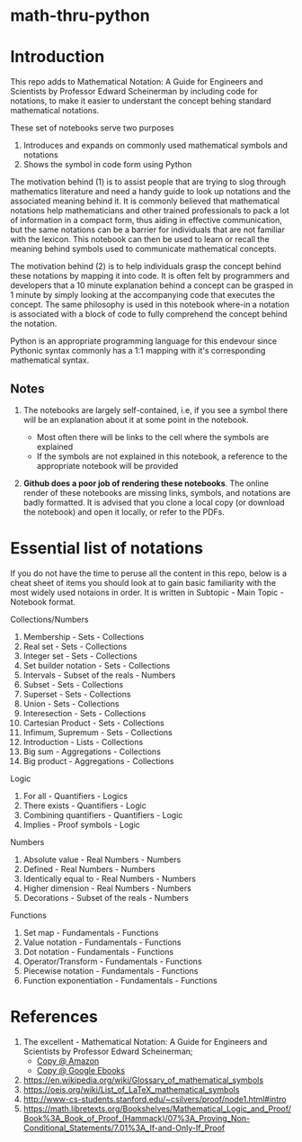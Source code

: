 # math-thru-python

# Introduction

This repo adds to Mathematical Notation: A Guide for Engineers and Scientists by Professor Edward Scheinerman by including code for notations, to make it easier to understant the concept behing standard mathematical notations. 

These set of notebooks serve two purposes

1. Introduces and expands on commonly used mathematical symbols and notations
2. Shows the symbol in code form using Python

The motivation behind (1) is to assist people that are trying to slog through mathematics literature and need  a handy guide to look up notations and the associated meaning behind it. It is commonly believed that mathematical notations help mathematicians and other trained professionals to pack a lot of information in a compact form, thus aiding in effective communication, but the same notations can be a barrier for individuals that are not familiar with the lexicon. This notebook can then be used to learn or recall the meaning behind symbols used to communicate mathematical concepts.

The motivation behind (2) is to help individuals grasp the concept behind these notations by mapping it into code. It is often felt by programmers and developers that a 10 minute explanation behind a concept can be grasped in 1 minute by simply looking at the accompanying code that executes the concept. The same philosophy is used in this notebook where-in a notation is associated with a block of code to fully comprehend the concept behind the notation.  

Python is an appropriate programming language for this endevour since Pythonic syntax commonly has a 1:1 mapping with it's corresponding mathematical syntax. 

## Notes

1. The notebooks are largely self-contained, i.e, if you see a symbol there will be an explanation about it at some point in the notebook.
    - Most often there will be links to the cell where the symbols are explained
    - If the symbols are not explained in this notebook, a reference to the appropriate notebook will be provided
    
    
2. **Github does a poor job of rendering these notebooks**. The online render of these notebooks are missing links, symbols, and notations are badly formatted. It is advised that you clone a local copy (or download the notebook) and open it locally, or refer to the PDFs.

# Essential list of notations

If you do not have the time to peruse all the content in this repo, below is a cheat sheet of items you should look at to gain basic familiarity with the most widely used notaions in order. It is written in Subtopic - Main Topic - Notebook format. 

Collections/Numbers

1. Membership - Sets - Collections
2. Real set - Sets - Collections
3. Integer set - Sets - Collections
4. Set builder notation - Sets - Collections
5. Intervals - Subset of the reals - Numbers
6. Subset - Sets - Collections
7. Superset - Sets - Collections
8. Union - Sets - Collections
9. Interesection - Sets - Collections
10. Cartesian Product - Sets - Collections
11. Infimum, Supremum - Sets - Collections
12. Introduction - Lists - Collections
13. Big sum - Aggregations - Collections
14. Big product - Aggregations - Collections

Logic

1. For all - Quantifiers - Logics
2. There exists - Quantifiers - Logic
3. Combining quantifiers - Quantifiers - Logic
4. Implies - Proof symbols - Logic

Numbers

1. Absolute value - Real Numbers - Numbers
2. Defined - Real Numbers - Numbers
3. Identically equal to - Real Numbers - Numbers
4. Higher dimension - Real Numbers - Numbers
5. Decorations - Subset of the reals - Numbers

Functions

1. Set map - Fundamentals - Functions
2. Value notation - Fundamentals - Functions
3. Dot notation - Fundamentals - Functions
4. Operator/Transform - Fundamentals - Functions
5. Piecewise notation - Fundamentals - Functions
6. Function exponentiation - Fundamentals - Functions


# References

1. The excellent - Mathematical Notation: A Guide for Engineers and Scientists by Professor Edward Scheinerman;
    - [Copy @ Amazon](https://www.amazon.ca/Mathematical-Notation-Guide-Engineers-Scientists/dp/1466230525)
    - [Copy @ Google Ebooks](https://books.google.ca/books/about/Mathematical_Notation.html?id=fJbMygAACAAJ)
3. https://en.wikipedia.org/wiki/Glossary_of_mathematical_symbols
4. https://oeis.org/wiki/List_of_LaTeX_mathematical_symbols
5. http://www-cs-students.stanford.edu/~csilvers/proof/node1.html#intro
6. https://math.libretexts.org/Bookshelves/Mathematical_Logic_and_Proof/Book%3A_Book_of_Proof_(Hammack)/07%3A_Proving_Non-Conditional_Statements/7.01%3A_If-and-Only-If_Proof

